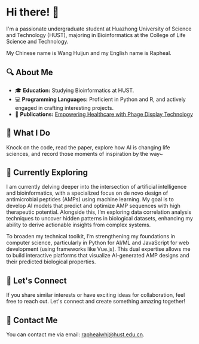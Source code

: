 # Hi there! 👋

I'm a passionate undergraduate student at Huazhong University of Science and Technology (HUST), majoring in Bioinformatics at the College of Life Science and Technology.

My Chinese name is Wang Huijun and my English name is Rapheal.

## 🔍 About Me

- 🎓 **Education:** Studying Bioinformatics at HUST.
- 💻 **Programming Languages:** Proficient in Python and R, and actively engaged in crafting interesting projects.
- 📄 **Publications:** [Empowering Healthcare with Phage Display Technology](https://pubs.acs.org/doi/10.1021/acsbiomaterials.5c00218)

## 🚀 What I Do

Knock on the code, read the paper, explore how AI is changing life sciences, and record those moments of inspiration by the way~

## 🌱 Currently Exploring

I am currently delving deeper into the intersection of artificial intelligence and bioinformatics, with a specialized focus on de novo design of antimicrobial peptides (AMPs) using machine learning. My goal is to develop AI models that predict and optimize AMP sequences with high therapeutic potential. Alongside this, I’m exploring data correlation analysis techniques to uncover hidden patterns in biological datasets, enhancing my ability to derive actionable insights from complex systems.

To broaden my technical toolkit, I’m strengthening my foundations in computer science, particularly in Python for AI/ML and JavaScript for web development (using frameworks like Vue.js). This dual expertise allows me to build interactive platforms that visualize AI-generated AMP designs and their predicted biological properties.

## 🤝 Let's Connect

If you share similar interests or have exciting ideas for collaboration, feel free to reach out. Let's connect and create something amazing together!

## 📮 Contact Me

You can contact me via email: <raphealwhj@hust.edu.cn>.
